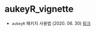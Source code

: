 # aukeyR_vignette

- `aukeyR` 패키지 사용법 (2020. 06. 30) [링크](https://road2you.github.io/aukeyR_vignette/intro.html)  
